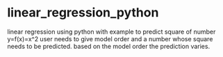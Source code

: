 # linear_regression_python
linear regression using python with example to predict square of number
y=f(x)=x^2
user needs to give model order and a number whose square needs to be predicted.
based on the model order the prediction varies.
